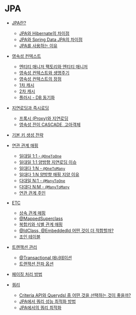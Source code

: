 # JPA

* [JPA란?](https://github.com/yaezzin/TIL/blob/main/JPA/JPA%EB%9E%80.md)
  * [JPA와 Hibernate의 차이점](https://github.com/yaezzin/TIL/blob/main/JPA/JPA%EB%9E%80.md)
  * [JPA와 Spring Data JPA의 차이점](https://github.com/yaezzin/TIL/blob/main/JPA/JPA%EB%9E%80.md)
  * [JPA를 사용하는 이유](https://github.com/yaezzin/TIL/blob/main/JPA/JPA%EB%A5%BC%20%EC%82%AC%EC%9A%A9%ED%95%98%EB%8A%94%20%EC%9D%B4%EC%9C%A0.md)

* [영속성 컨텍스트]()
  * [엔티티 매니저 팩토리와 엔티티 매니저](https://github.com/yaezzin/TIL/blob/main/JPA/Entity%20Manager.md) 
  * [영속성 컨텍스트와 생명주기](https://github.com/yaezzin/TIL/blob/main/JPA/%EC%98%81%EC%86%8D%EC%84%B1%20%EC%BB%A8%ED%85%8D%EC%8A%A4%ED%8A%B8%EC%99%80%20%EC%83%9D%EB%AA%85%EC%A3%BC%EA%B8%B0.md)
  * [영속성 컨텍스트의 장점](https://github.com/yaezzin/TIL/blob/main/JPA/%EC%98%81%EC%86%8D%EC%84%B1%20%EC%BB%A8%ED%85%8D%EC%8A%A4%ED%8A%B8%EC%9D%98%20%EC%9D%B4%EC%A0%90.md)
  * [1차 캐시](https://github.com/yaezzin/TIL/blob/main/JPA/1%EC%B0%A8%20%EC%BA%90%EC%8B%9C.md)
  * [2차 캐시](https://github.com/yaezzin/TIL/blob/main/JPA/2%EC%B0%A8%EC%BA%90%EC%8B%9C.md)
  * [플러시 - DB 동기화](https://github.com/yaezzin/TIL/blob/main/JPA/%ED%94%8C%EB%9F%AC%EC%8B%9C%20flush.md)
 
* [지연로딩과 즉시로딩](https://github.com/yaezzin/TIL/blob/main/JPA/%EC%A6%89%EC%8B%9C%EB%A1%9C%EB%94%A9%EA%B3%BC%20%EC%A7%80%EC%97%B0%EB%A1%9C%EB%94%A9.md)
  * [프록시 (Proxy)와 지연로딩](https://github.com/yaezzin/TIL/blob/main/JPA/%ED%94%84%EB%A1%9D%EC%8B%9C%EC%99%80%20%EC%A7%80%EC%97%B0%EB%A1%9C%EB%94%A9.md) 
  * [영속성 전이 CASCADE, 고아객체](https://github.com/yaezzin/TIL/blob/main/JPA/%EC%98%81%EC%86%8D%EC%84%B1%20%EC%A0%84%EC%9D%B4.md)

* [기본 키 생성 전략](https://github.com/yaezzin/TIL/blob/main/JPA/%EA%B8%B0%EB%B3%B8%ED%82%A4%20%EC%83%9D%EC%84%B1%20%EC%A0%84%EB%9E%B5%EC%97%90%20%EB%94%B0%EB%A5%B8%20%EB%8F%99%EC%9E%91%20%EB%B0%A9%EC%8B%9D%20%EC%B0%A8%EC%9D%B4.md)

* [연관 관계 매핑]()
  * [일대일 1:1 - ```@OneToOne```](https://github.com/yaezzin/TIL/blob/main/JPA/%EC%9D%BC%EB%8C%80%EC%9D%BC%201%3A1.md)
  * [일대일 1:1 양방향 지연로딩 이슈](https://github.com/yaezzin/TIL/blob/main/JPA/%EC%9D%BC%EB%8C%80%EC%9D%BC%20%EC%96%91%EB%B0%A9%ED%96%A5%20%EB%A7%A4%ED%95%91%20%EC%8B%9C%20%EC%A7%80%EC%97%B0%EB%A1%9C%EB%94%A9%20%EC%9D%B4%EC%8A%88.md)
  * [일대다 1:N - ```@OneToMany```](https://github.com/yaezzin/TIL/blob/main/JPA/%EC%9D%BC%EB%8C%80%EB%8B%A4%201%3AN.md)
  * [일대다 1:N 양방향 매핑 지양 이유](https://github.com/yaezzin/TIL/blob/main/JPA/%EC%9D%BC%EB%8C%80%EB%8B%A4%20%EB%8B%A8%EB%B0%A9%ED%96%A5%20%EB%A7%A4%ED%95%91%EC%9D%84%20%EC%A7%80%EC%96%91%ED%95%98%EB%8A%94%20%EC%9D%B4%EC%9C%A0.md)
  * [다대일 N:1 - ```@ManyToOne```](https://github.com/yaezzin/TIL/blob/main/JPA/%EB%8B%A4%EB%8C%80%EC%9D%BC%20N%3A1.md)
  * [다대다 N:M - ```@ManyToMany```](https://github.com/yaezzin/TIL/blob/main/JPA/%EB%8B%A4%EB%8C%80%EB%8B%A4%20N%3AM.md)
  * [연관 관계 주인](https://github.com/yaezzin/TIL/blob/main/JPA/%EC%97%B0%EA%B4%80%20%EA%B4%80%EA%B3%84%20%EC%A3%BC%EC%9D%B8.md)

* [ETC]()
  * [상속 관계 매핑](https://github.com/yaezzin/TIL/blob/main/JPA/%EC%83%81%EC%86%8D%20%EA%B4%80%EA%B3%84%20%EB%A7%A4%ED%95%91.md)
  * [@MappedSuperclass](https://github.com/yaezzin/TIL/blob/main/JPA/%40MappedSuperclass.md)
  * [복합키와 식별 관계 매핑]()
  * [@IdClass, @EmbeddedId 어떤 것이 더 적합할까?](https://github.com/yaezzin/TIL/blob/main/JPA/%EB%B3%B5%ED%95%A9%ED%82%A4%20%40IdClass%20%40EmbeddedId.md)
  * [조인 테이블]()

* [트랜잭션 관리]()
  * [@Transactional 애너테이션]()
  * [트랜잭션 전파 옵션]()

* [페이징 처리 방법]()

* [쿼리]()
  * [Criteria API와 Querydsl 중 어떤 것을 선택하는 것이 좋을까?]()
  * [JPA에서 쿼리 성능 최적화 방법]()
  * [JPA에서의 쿼리 최적화]()
